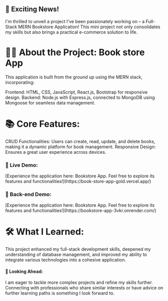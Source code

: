 <h2>🚀 Exciting News!</h2> I'm thrilled to unveil a project I've been passionately working on – a Full-Stack MERN Bookstore Application! This mini project not only consolidates my skills but also brings a practical e-commerce solution to life.

<h1>👨‍💻 About the Project: Book store App</h1>
This application is built from the ground up using the MERN stack, incorporating:

Frontend: HTML, CSS, JavaScript, React.js, Bootstrap for responsive design.
Backend: Node.js with Express.js, connected to MongoDB using Mongoose for seamless data management.
<h1>📚 Core Features:</h1>

CRUD Functionalities: Users can create, read, update, and delete books, making it a dynamic platform for book management.
Responsive Design: Ensures a great user experience across devices.
<h3>🔗 Live Demo:</h3> [Experience the application here: Bookstore App. Feel free to explore its features and functionalities!](https://book-store-app-gold.vercel.app/)
<h3>🔗 Back-end Demo:</h3> [Experience the application here: Bookstore App. Feel free to explore its features and functionalities!](https://bookstore-app-3vkr.onrender.com/)

<h1>🛠️ What I Learned:</h1>
This project enhanced my full-stack development skills, deepened my understanding of database management, and improved my ability to integrate various technologies into a cohesive application.

<h4>🙌 Looking Ahead:</h4>
I am eager to tackle more complex projects and refine my skills further. Connecting with professionals who share similar interests or have advice on further learning paths is something I look forward to.



